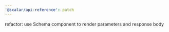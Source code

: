```yaml
---
'@scalar/api-reference': patch
---
```


refactor: use Schema component to render parameters and response body
